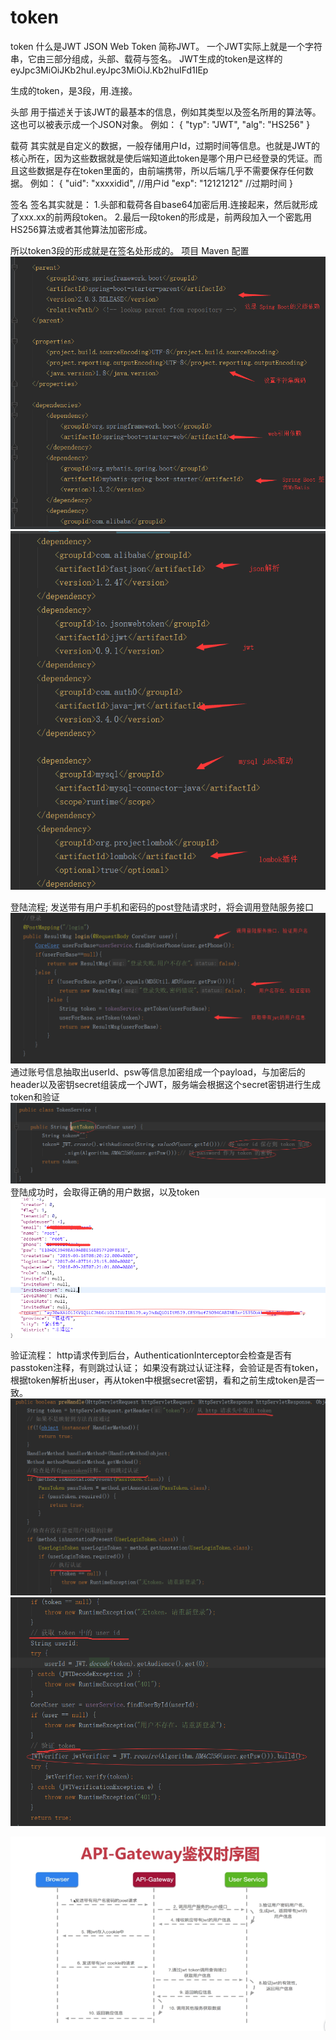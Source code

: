# token
token
什么是JWT
JSON Web Token 简称JWT。
一个JWT实际上就是一个字符串，它由三部分组成，头部、载荷与签名。
JWT生成的token是这样的
eyJpc3MiOiJKb2huI.eyJpc3MiOiJ.Kb2huIFd1IEp


生成的token，是3段，用.连接。

头部
用于描述关于该JWT的最基本的信息，例如其类型以及签名所用的算法等。这也可以被表示成一个JSON对象。
例如：
{
   "typ": "JWT",
  "alg": "HS256"
}

载荷
其实就是自定义的数据，一般存储用户Id，过期时间等信息。也就是JWT的核心所在，因为这些数据就是使后端知道此token是哪个用户已经登录的凭证。而且这些数据是存在token里面的，由前端携带，所以后端几乎不需要保存任何数据。
例如：
{
  "uid": "xxxxidid",  //用户id
  "exp": "12121212"  //过期时间
}

签名
签名其实就是：
1.头部和载荷各自base64加密后用.连接起来，然后就形成了xxx.xx的前两段token。
2.最后一段token的形成是，前两段加入一个密匙用HS256算法或者其他算法加密形成。

所以token3段的形成就是在签名处形成的。
项目 Maven 配置
![image](https://github.com/chenk1993/token/blob/master/img/2.png)
![image](https://github.com/chenk1993/token/blob/master/img/3.png)


登陆流程;
发送带有用户手机和密码的post登陆请求时，将会调用登陆服务接口
![image](https://github.com/chenk1993/token/blob/master/img/4.png)
通过账号信息抽取出userId、psw等信息加密组成一个payload，与加密后的header以及密钥secret组装成一个JWT，服务端会根据这个secret密钥进行生成token和验证
![image](https://github.com/chenk1993/token/blob/master/img/5.png)
登陆成功时，会取得正确的用户数据，以及token
![image](https://github.com/chenk1993/token/blob/master/img/1.png)

验证流程：
http请求传到后台，AuthenticationInterceptor会检查是否有passtoken注释，有则跳过认证；
如果没有跳过认证注释，会验证是否有token，根据token解析出user，再从token中根据secret密钥，看和之前生成token是否一致。
![image](https://github.com/chenk1993/token/blob/master/img/7.png)
![image](https://github.com/chenk1993/token/blob/master/img/8.png)

![image](https://github.com/chenk1993/token/blob/master/img/6.png)






